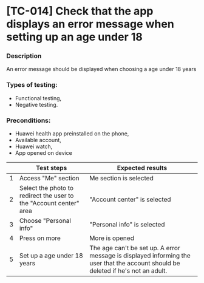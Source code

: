 # **[TC-014] Check that the app displays an error message when setting up an age under 18**

### **Description**

An error message should be displayed when choosing a age under 18 years

### **Types of testing:**

- Functional testing,
- Negative testing.

### **Preconditions:**

- Huawei health app preinstalled on the phone,
- Available account,
- Huawei watch,
- App opened on device

|     | **Test steps**                                                     | **Expected results**                                                                                                              |
| --- | ------------------------------------------------------------------ | --------------------------------------------------------------------------------------------------------------------------------- |
| 1   | Access "Me" section                                                | Me section is selected                                                                                                            |
| 2   | Select the photo to redirect the user to the "Account center" area | "Account center" is selected                                                                                                      |
| 3   | Choose "Personal info"                                             | "Personal info" is selected                                                                                                       |
| 4   | Press on more                                                      | More is opened                                                                                                                    |
| 5   | Set up a age under 18 years                                        | The age can't be set up. A error message is displayed informing the user that the account should be deleted if he's not an adult. |
